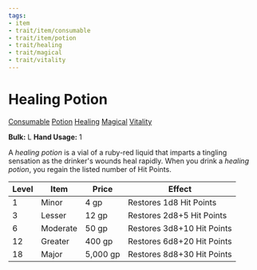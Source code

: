 ```yaml
---
tags:
- item
- trait/item/consumable
- trait/item/potion
- trait/healing
- trait/magical
- trait/vitality
---
```

# Healing Potion

[Consumable](Consumable.md "Weapon Trait") [Potion](Potion.md "Weapon Trait") [Healing](Healing.md "General Trait") [Magical](Magical.md "General Trait") [Vitality](Vitality.md "General Trait") 

**Bulk:** L
**Hand Usage:** 1

A _healing potion_ is a vial of a ruby-red liquid that imparts a tingling sensation as the drinker's wounds heal rapidly. When you drink a _healing potion_, you regain the listed number of Hit Points.

| **Level** | **Item** | **Price** | Effect                     |
| --------- | -------- | --------- | -------------------------- |
| 1         | Minor    | 4 gp      | Restores 1d8 Hit Points    |
| 3         | Lesser   | 12 gp     | Restores 2d8+5 Hit Points  |
| 6         | Moderate | 50 gp     | Restores 3d8+10 Hit Points |
| 12        | Greater  | 400 gp    | Restores 6d8+20 Hit Points |
| 18        | Major    | 5,000 gp  | Restores 8d8+30 Hit Points |
